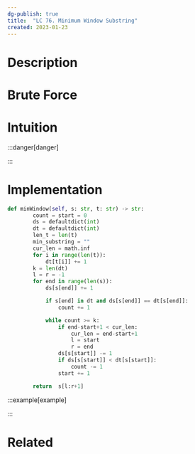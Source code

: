 ```yaml
---
dg-publish: true
title:  "LC 76. Minimum Window Substring"
created: 2023-01-23
---
```



# Description

# Brute Force
# Intuition

:::danger[danger] 


:::

# Implementation
```python
def minWindow(self, s: str, t: str) -> str: 
        count = start = 0
        ds = defaultdict(int)
        dt = defaultdict(int)
        len_t = len(t)
        min_substring = ""
        cur_len = math.inf
        for i in range(len(t)):
            dt[t[i]] += 1
        k = len(dt)
        l = r = -1
        for end in range(len(s)):
            ds[s[end]] += 1

            if s[end] in dt and ds[s[end]] == dt[s[end]]:
                count += 1

            while count >= k:
                if end-start+1 < cur_len:
                    cur_len = end-start+1
                    l = start
                    r = end
                ds[s[start]] -= 1
                if ds[s[start]] < dt[s[start]]:
                    count -= 1
                start += 1

        return 	s[l:r+1]
```

:::example[example] 


:::


# Related
